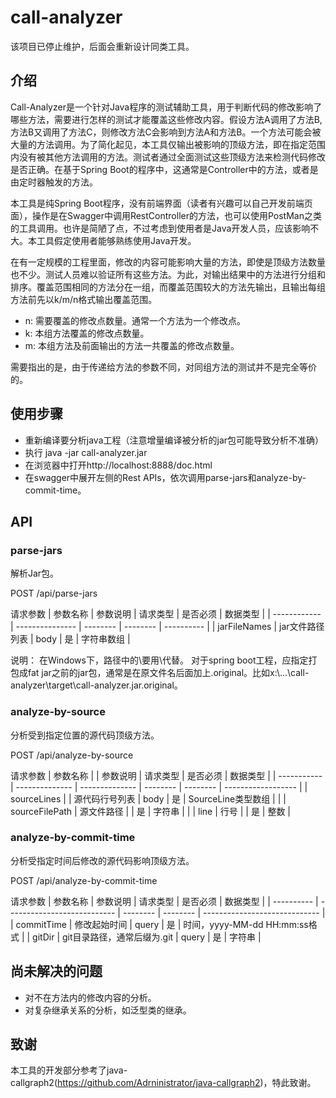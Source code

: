 # call-analyzer

该项目已停止维护，后面会重新设计同类工具。

## 介绍

Call-Analyzer是一个针对Java程序的测试辅助工具，用于判断代码的修改影响了哪些方法，需要进行怎样的测试才能覆盖这些修改内容。假设方法A调用了方法B,方法B又调用了方法C，则修改方法C会影响到方法A和方法B。一个方法可能会被大量的方法调用。为了简化起见，本工具仅输出被影响的顶级方法，即在指定范围内没有被其他方法调用的方法。测试者通过全面测试这些顶级方法来检测代码修改是否正确。在基于Spring Boot的程序中，这通常是Controller中的方法，或者是由定时器触发的方法。

本工具是纯Spring Boot程序，没有前端界面（读者有兴趣可以自己开发前端页面），操作是在Swagger中调用RestController的方法，也可以使用PostMan之类的工具调用。也许是简陋了点，不过考虑到使用者是Java开发人员，应该影响不大。本工具假定使用者能够熟练使用Java开发。

在有一定规模的工程里面，修改的内容可能影响大量的方法，即使是顶级方法数量也不少。测试人员难以验证所有这些方法。为此，对输出结果中的方法进行分组和排序。覆盖范围相同的方法分在一组，而覆盖范围较大的方法先输出，且输出每组方法前先以k/m/n格式输出覆盖范围。
- n: 需要覆盖的修改点数量。通常一个方法为一个修改点。
- k: 本组方法覆盖的修改点数量。
- m: 本组方法及前面输出的方法一共覆盖的修改点数量。

需要指出的是，由于传递给方法的参数不同，对同组方法的测试并不是完全等价的。

## 使用步骤

- 重新编译要分析java工程（注意增量编译被分析的jar包可能导致分析不准确）
- 执行 java -jar call-analyzer.jar
- 在浏览器中打开http://localhost:8888/doc.html
- 在swagger中展开左侧的Rest APIs，依次调用parse-jars和analyze-by-commit-time。

## API

### parse-jars

解析Jar包。 

POST /api/parse-jars

请求参数
| 参数名称     | 参数说明        | 请求类型 | 是否必须 | 数据类型   |
| ------------ | --------------- | -------- | -------- | ---------- |
| jarFileNames | jar文件路径列表 | body     | 是       | 字符串数组 |

说明：
在Windows下，路径中的\要用\\代替。
对于spring boot工程，应指定打包成fat jar之前的jar包，通常是在原文件名后面加上.original。比如x:\\...\\call-analyzer\\target\\call-analyzer.jar.original。

### analyze-by-source

分析受到指定位置的源代码顶级方法。

POST /api/analyze-by-source

请求参数
| 参数名称    |                | 参数说明       | 请求类型 | 是否必须 | 数据类型           |
| ----------- | -------------- | -------------- | -------- | -------- | ------------------ |
| sourceLines |                | 源代码行号列表 | body     | 是       | SourceLine类型数组 |
|             | sourceFilePath | 源文件路径     |          | 是       | 字符串             |
|             | line           | 行号           |          | 是       | 整数               |

### analyze-by-commit-time

分析受指定时间后修改的源代码影响顶级方法。

POST /api/analyze-by-commit-time

请求参数
| 参数名称   | 参数说明                    | 请求类型 | 是否必须 | 数据类型                      |
| ---------- | --------------------------- | -------- | -------- | ----------------------------- |
| commitTime | 修改起始时间                | query    | 是       | 时间，yyyy-MM-dd HH:mm:ss格式 |
| gitDir     | git目录路径，通常后缀为.git | query    | 是       | 字符串                        |

## 尚未解决的问题

- 对不在方法内的修改内容的分析。
- 对复杂继承关系的分析，如泛型类的继承。

## 致谢

本工具的开发部分参考了java-callgraph2(https://github.com/Adrninistrator/java-callgraph2)，特此致谢。
